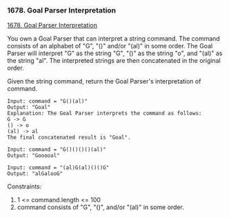 ### 1678. Goal Parser Interpretation
[1678. Goal Parser Interpretation](https://leetcode.com/problems/goal-parser-interpretation/)

You own a Goal Parser that can interpret a string command. The command consists of an alphabet of "G", "()" and/or "(al)" in some order. The Goal Parser will interpret "G" as the string "G", "()" as the string "o", and "(al)" as the string "al". The interpreted strings are then concatenated in the original order.

Given the string command, return the Goal Parser's interpretation of command.

```
Input: command = "G()(al)"
Output: "Goal"
Explanation: The Goal Parser interprets the command as follows:
G -> G
() -> o
(al) -> al
The final concatenated result is "Goal".
```

```
Input: command = "G()()()()(al)"
Output: "Gooooal"
```

```
Input: command = "(al)G(al)()()G"
Output: "alGalooG"
```

Constraints:

1. 1 <= command.length <= 100
2. command consists of "G", "()", and/or "(al)" in some order.